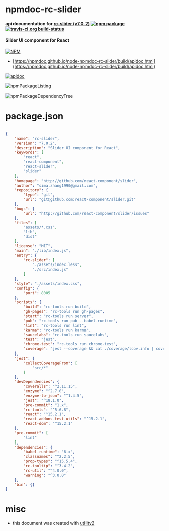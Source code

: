 # npmdoc-rc-slider

#### api documentation for  [rc-slider (v7.0.2)](http://github.com/react-component/slider)  [![npm package](https://img.shields.io/npm/v/npmdoc-rc-slider.svg?style=flat-square)](https://www.npmjs.org/package/npmdoc-rc-slider) [![travis-ci.org build-status](https://api.travis-ci.org/npmdoc/node-npmdoc-rc-slider.svg)](https://travis-ci.org/npmdoc/node-npmdoc-rc-slider)

#### Slider UI component for React

[![NPM](https://nodei.co/npm/rc-slider.png?downloads=true&downloadRank=true&stars=true)](https://www.npmjs.com/package/rc-slider)

- [https://npmdoc.github.io/node-npmdoc-rc-slider/build/apidoc.html](https://npmdoc.github.io/node-npmdoc-rc-slider/build/apidoc.html)

[![apidoc](https://npmdoc.github.io/node-npmdoc-rc-slider/build/screenCapture.buildCi.browser.%252Ftmp%252Fbuild%252Fapidoc.html.png)](https://npmdoc.github.io/node-npmdoc-rc-slider/build/apidoc.html)

![npmPackageListing](https://npmdoc.github.io/node-npmdoc-rc-slider/build/screenCapture.npmPackageListing.svg)

![npmPackageDependencyTree](https://npmdoc.github.io/node-npmdoc-rc-slider/build/screenCapture.npmPackageDependencyTree.svg)



# package.json

```json

{
    "name": "rc-slider",
    "version": "7.0.2",
    "description": "Slider UI component for React",
    "keywords": [
        "react",
        "react-component",
        "react-slider",
        "slider"
    ],
    "homepage": "http://github.com/react-component/slider",
    "author": "sima.zhang1990@gmail.com",
    "repository": {
        "type": "git",
        "url": "git@github.com:react-component/slider.git"
    },
    "bugs": {
        "url": "http://github.com/react-component/slider/issues"
    },
    "files": [
        "assets/*.css",
        "lib",
        "dist"
    ],
    "license": "MIT",
    "main": "./lib/index.js",
    "entry": {
        "rc-slider": [
            "./assets/index.less",
            "./src/index.js"
        ]
    },
    "style": "./assets/index.css",
    "config": {
        "port": 8005
    },
    "scripts": {
        "build": "rc-tools run build",
        "gh-pages": "rc-tools run gh-pages",
        "start": "rc-tools run server",
        "pub": "rc-tools run pub --babel-runtime",
        "lint": "rc-tools run lint",
        "karma": "rc-tools run karma",
        "saucelabs": "rc-tools run saucelabs",
        "test": "jest",
        "chrome-test": "rc-tools run chrome-test",
        "coverage": "jest --coverage && cat ./coverage/lcov.info | coveralls"
    },
    "jest": {
        "collectCoverageFrom": [
            "src/*"
        ]
    },
    "devDependencies": {
        "coveralls": "^2.11.15",
        "enzyme": "^2.7.0",
        "enzyme-to-json": "^1.4.5",
        "jest": "^18.1.0",
        "pre-commit": "1.x",
        "rc-tools": "^5.6.8",
        "react": "^15.2.1",
        "react-addons-test-utils": "^15.2.1",
        "react-dom": "^15.2.1"
    },
    "pre-commit": [
        "lint"
    ],
    "dependencies": {
        "babel-runtime": "6.x",
        "classnames": "^2.2.5",
        "prop-types": "^15.5.4",
        "rc-tooltip": "^3.4.2",
        "rc-util": "^4.0.0",
        "warning": "^3.0.0"
    },
    "bin": {}
}
```



# misc
- this document was created with [utility2](https://github.com/kaizhu256/node-utility2)
